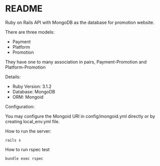 # README

Ruby on Rails API with MongoDB as the database for promotion website.

There are three models:

- Payment
- Platform
- Promotion

They have one to many association in pairs, Payment-Promotion and Platform-Promotion

Details:

- Ruby Version: 3.1.2
- Database: MongoDB
- ORM: Mongoid

Configuration:

You may configure the Mongoid URI in config/mongoid.yml directly or by creating local_env.yml file.

How to run the server:

`rails s`

How to run rspec test

`bundle exec rspec`
